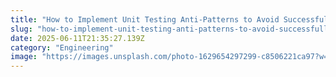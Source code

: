 ```yaml
---
title: "How to Implement Unit Testing Anti-Patterns to Avoid Successfully"
slug: "how-to-implement-unit-testing-anti-patterns-to-avoid-successfully"
date: 2025-06-11T21:35:27.139Z
category: "Engineering"
image: "https://images.unsplash.com/photo-1629654297299-c8506221ca97?w=1200&h=600&fit=crop"
---
```


